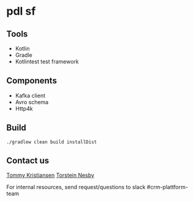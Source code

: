 # pdl sf


## Tools
- Kotlin
- Gradle
- Kotlintest test framework

## Components
- Kafka client
- Avro schema
- Http4k

## Build
```
./gradlew clean build installDist
```

## Contact us
[Tommy Kristiansen](mailto://tommy.kristiansen@nav.no)
[Torstein Nesby](mailto://torstein.nesby@nav.no)

For internal resources, send request/questions to slack #crm-plattform-team 